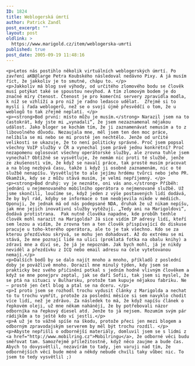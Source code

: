 ```yaml
---
ID: 1824
title: Weblogerská úmrtí
author: Patrick Zandl
post_excerpt: ""
layout: post
oldlink: >
  https://www.marigold.cz/item/weblogerska-umrti
published: true
post_date: 2005-09-19 11:48:16
---
```

	<p>Letos nás postihlo několik virtuálních weblogerských úmrtí. Po zavření aKB@large Petra Koubského následoval nedávno Pixy. A já musím říct, že jakkoliv je to smutné, chápu to. </p>
	<p>Jakkoliv má blog své výhody, od určitého zlomového bodu se člověk musí potýkat také se spoustou nevýhod. A tím zlomovým bodem je do značné míry čtenost. Čtenost je pro komerční servery zpravidla modla, k níž se vzhlíží a pro niž je radno ledasco udělat.  Zřejmě si to myslí i řada weblogerů, než se o svojí újmě přesvědčí o tom, že u weblogů to tak zřejmě neplatí. </p>
	<p><strong>Bod první: místo můžu je musím.</strong> Narazil jsem na to častokrát, kdy jste mi „vynadali“, že jsem nezaznamenal nějakou událost. Jako bloger se kochám tím, že ji zaznamenávat nemusím a to z libovolného důvodu. Nezaujala mne, měl jsem ten den moc práce, nelíbila se mi nebo se mi prostě jen nechtělo. Jenže od určité velikosti se ukazuje, že to není politicky správné. Proč jsem popsal všechny VoIP služby v ČR a vynechal jsem právě jednu konkrétní? Proč nezapomenu oglosovat všechny operátorské služby, ale zrovna tuhle jsem vynechal? Obtížně se vysvětluje, že nemám nic proti té službě, jenže ze zkušenosti vím, že když se navalí práce, tak prostě musím pracovat a na blog nezbývá času, takže i když ji osobně zaznamenám, nic o té službě nenapíšu. Vysvětlujte to ale jejímu hrdému tvůrci nebo jeho PR. Okamžik, kdy se z můžu stává musím, je velmi nepříjemný. </p>
	<p><strong>Bod druhý: vy je neznáte, oni vás ano.</strong> Příběh: jednání u nejmenovaného mobilního operátora o nejmenované službě. Už jsme skončili, loučíme se, když jeden z výše postavených lidí dodává, že by byl rád, kdyby se informace o tom neobjevila nikde v médiích. Oponuji, že jednak má od nás podepsané NDA, druhak že už nikam nepíšu, jak mne jejich inovativní služby vytěžují. „Tedy ani na Marigoldovi“, dodává protistrana.  Pak nutně člověka napadne, kde probůh tenhle člověk mohl narazit na Marigolda? Já sice vidím IP adresy lidí, kteří sem lezou a vidím, že zrovna ten a ten člověk přispívající do diskuse pracuje u toho-kterého operátora, ale to je tak všechno. Kdo se za kterou přezdívkou skrývá, se mohu jen dohadovat. Až do extrému se mi stává, že mne poznají lidé na ulici (proklatá fotka na obalu knihy) a zdraví mne a diví se, že já je nepoznám. Jak bych mohl, já je nikdy neviděl a přezdívku z ICQ nebo email adresu na čele vytetovanou nemají.</p>
	<p>Dalších bodů by se dalo najít mnoho a mnoho, příkladů z poslední doby je povážlivě mnoho. Dorazil mne minulý týden, kdy jsem se prakticky bez svého přičinění potkal s jedním hodně vlivným člověkem a když se mne ponejprv zeptal, jak se daří Sofii, tak jsem si myslel, že se ptá na situaci v Bulharsku, protože tam kupuje nějakou fabriku. Ne – prostě jen četl blog a ptal se na dceru. </p>
	<p>I proto jsem se rozhodl trochu vydusit články z Marigolda a nechat to tu trochu vymřít, protože za poslední měsíce si sem navyklo chodit více lidí, než je zdrávo. Za následek to má, že když napíšu článek o řepkovém oleji, už mne někam nahánějí, že by potřebovali názor odborníka na řepkový diesel atd. Jenže to já nejsem. Rozumím svým pár rádijkům a to ještě kdo ví jestli.</p>
	<p>A už je to vážně spíše na škodu, protože přeci jen mezi blogem a odborným zpravodajským serverem by měl být trochu rozdíl. </p>
	<p>Abyste nepřišli o odbornější materiály, domluvil jsem se s lidmi z <a href="http://www.mobilring.cz">Mobilringu</a>, že odborné věci budu směřovat tam. Samozřejmě příležitostně, když něco zaujme a bude čas. Abych to dovysvětlil, nezavírám to tady, jen varuji nad tím, že odbornějších věcí bude méně a někdy nebude chvíli taky vůbec nic. To jsem to tedy vysvětlil ;)
</p>